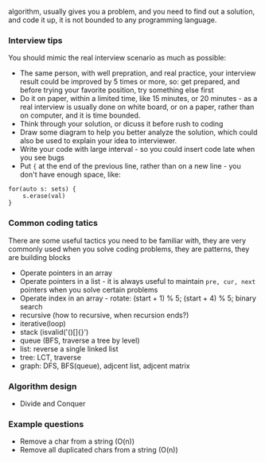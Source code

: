 algorithm, usually gives you a problem, and you need to find out a solution, and code it up, it is not bounded to any programming language.

### Interview tips
You should mimic the real interview scenario as much as possible:
* The same person, with well prepration, and real practice, your interview result could be improved by 5 times or more, so: get prepared, and before trying your favorite position, try something else first
* Do it on paper, within a limited time, like 15 minutes, or 20 minutes - as a real interview is usually done on white board, or on a paper, rather than on computer, and it is time bounded.
* Think through your solution, or dicuss it before rush to coding
* Draw some diagram to help you better analyze the solution, which could also be used to explain your idea to interviewer.
* Write your code with large interval - so you could insert code late when you see bugs
* Put `{` at the end of the previous line, rather than on a new line - you don't have enough space, like:

```
for(auto s: sets) {
    s.erase(val)
}
```

### Common coding tatics 
There are some useful tactics you need to be familiar with, they are very commonly used when you solve coding problems, they are patterns, they are building blocks
* Operate pointers in an array
* Operate pointers in a list - it is always useful to maintain `pre, cur, next` pointers when you solve certain problems
* Operate index in an array - rotate: (start + 1) % 5; (start + 4) % 5;  binary search
* recursive (how to recursive, when recursion ends?)
* iterative(loop)
* stack (isvalid('()[]{}')
* queue (BFS, traverse a tree by level)
* list: reverse a single linked list
* tree: LCT, traverse
* graph: DFS, BFS(queue), adjcent list, adjcent matrix

### Algorithm design
* Divide and Conquer


### Example questions
* Remove a char from a string (O(n))
* Remove all duplicated chars from a string (O(n))
